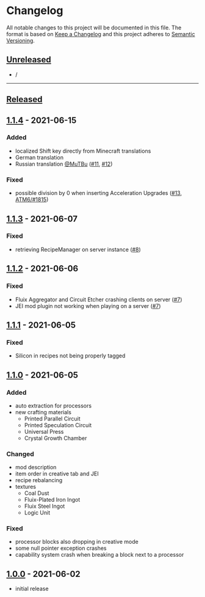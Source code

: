 # Changelog
All notable changes to this project will be documented in this file.
The format is based on [Keep a Changelog][keep a changelog] and this project adheres to [Semantic Versioning][semantic versioning].

## [Unreleased]
- /

---

## [Released]

## [1.1.4] - 2021-06-15

### Added
- localized Shift key directly from Minecraft translations
- German translation
- Russian translation [@MuTBu] ([#11], [#12])

### Fixed
- possible division by 0 when inserting Acceleration Upgrades ([#13], [ATM6/#1815])

<!-- Links -->
[@MuTBu]: https://github.com/MuTBu
[#11]: https://github.com/RLNT/minecraft_lazierae2/issues/11
[#12]: https://github.com/RLNT/minecraft_lazierae2/issues/12
[#13]: https://github.com/RLNT/minecraft_lazierae2/issues/13
[ATM6/#1815]: https://github.com/AllTheMods/ATM-6/issues/1815


## [1.1.3] - 2021-06-07

### Fixed
- retrieving RecipeManager on server instance ([#8])

<!-- Links -->
[#8]: https://github.com/RLNT/minecraft_lazierae2/issues/8


## [1.1.2] - 2021-06-06

### Fixed
- Fluix Aggregator and Circuit Etcher crashing clients on server ([#7])
- JEI mod plugin not working when playing on a server ([#7])

<!-- Links -->
[#7]: https://github.com/RLNT/minecraft_lazierae2/issues/7


## [1.1.1] - 2021-06-05

### Fixed
- Silicon in recipes not being properly tagged


## [1.1.0] - 2021-06-05

### Added
- auto extraction for processors
- new crafting materials
  - Printed Parallel Circuit
  - Printed Speculation Circuit
  - Universal Press
  - Crystal Growth Chamber

### Changed
- mod description
- item order in creative tab and JEI
- recipe rebalancing
- textures
  - Coal Dust
  - Fluix-Plated Iron Ingot
  - Fluix Steel Ingot
  - Logic Unit

### Fixed
- processor blocks also dropping in creative mode
- some null pointer exception crashes
- capability system crash when breaking a block next to a processor


## [1.0.0] - 2021-06-02
- initial release


<!-- Links -->
[keep a changelog]: https://keepachangelog.com/
[semantic versioning]: https://semver.org/

<!-- Versions -->
[unreleased]: https://github.com/RLNT/minecraft_lazierae2/compare/v1.16-1.0.0...HEAD
[released]: https://github.com/RLNT/minecraft_lazierae2/releases
[1.1.4]: https://github.com/RLNT/minecraft_lazierae2/compare/v1.16-1.1.3..v1.16-1.1.4
[1.1.3]: https://github.com/RLNT/minecraft_lazierae2/compare/v1.16-1.1.2..v1.16-1.1.3
[1.1.2]: https://github.com/RLNT/minecraft_lazierae2/compare/v1.16-1.1.1..v1.16-1.1.2
[1.1.1]: https://github.com/RLNT/minecraft_lazierae2/compare/v1.16-1.1.0..v1.16-1.1.1
[1.1.0]: https://github.com/RLNT/minecraft_lazierae2/compare/v1.16-1.0.0..v1.16-1.1.0
[1.0.0]: https://github.com/RLNT/minecraft_lazierae2/releases/v1.16-1.0.0

